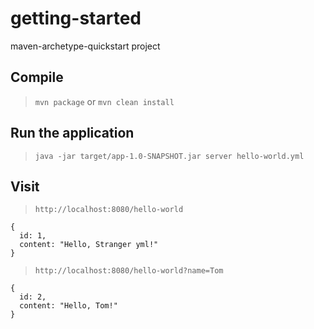 # getting-started

maven-archetype-quickstart project

## Compile

> `mvn package` or `mvn clean install`

## Run the application

> `java -jar target/app-1.0-SNAPSHOT.jar server hello-world.yml`

## Visit

> `http://localhost:8080/hello-world`

```
{
  id: 1,
  content: "Hello, Stranger yml!"
}
```

> `http://localhost:8080/hello-world?name=Tom`

```
{
  id: 2,
  content: "Hello, Tom!"
}
```